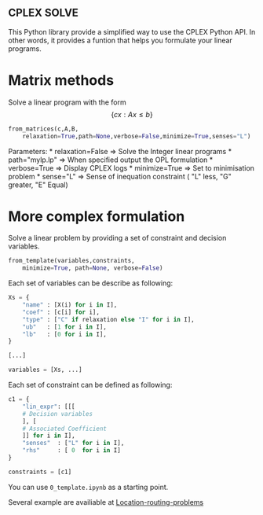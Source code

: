 CPLEX SOLVE
---

This Python library provide a simplified way to use the CPLEX Python API. In other words, it provides a funtion that helps you formulate your linear programs.

# Matrix methods

Solve a linear program with the form $$ \{ c x : A x \le b \} $$

```Python
from_matrices(c,A,B,
    relaxation=True,path=None,verbose=False,minimize=True,senses="L")
```

Parameters:
    * relaxation=False => Solve the Integer linear programs
    * path="mylp.lp"   => When specified output the OPL formulation
    * verbose=True     => Display CPLEX logs
    * minimize=True    => Set to minimisation problem
    * sense="L"        => Sense of inequation constraint ( "L" less, "G" greater, "E" Equal)

# More complex formulation

Solve a linear problem by providing a set of constraint and decision variables.

```Python
from_template(variables,constraints,
    minimize=True, path=None, verbose=False)
```

Each set of variables can be describe as following:

```Python
Xs = {
    "name" : [X(i) for i in I],
    "coef" : [c[i] for i],
    "type" : ["C" if relaxation else "I" for i in I],
    "ub"   : [1 for i in I],
    "lb"   : [0 for i in I],
}

[...]

variables = [Xs, ...]
```

Each set of constraint can be defined as following:

```Python
c1 = {
    "lin_expr": [[[
    # Decision variables
    ], [
    # Associated Coefficient
    ]] for i in I],
    "senses"  : ["L" for i in I],
    "rhs"     : [ 0  for i in I]
}

constraints = [c1]
```

You can use `0_template.ipynb` as a starting point.

Several example are availiable at [Location-routing-problems](https://github.com/xNok/OR_location_routing_problem_study)
